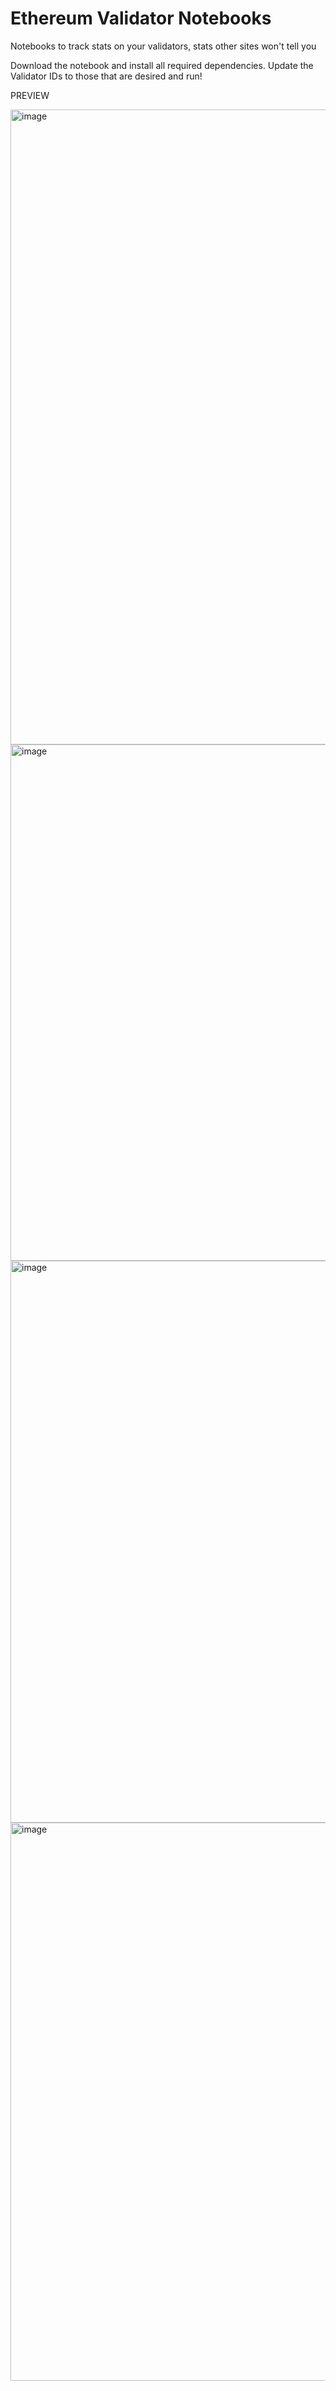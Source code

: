 # Ethereum Validator Notebooks
Notebooks to track stats on your validators, stats other sites won't tell you

Download the notebook and install all required dependencies.
Update the Validator IDs to those that are desired and run!

PREVIEW

<img width="1016" alt="image" src="https://github.com/yerry262/Ethereum_validator_notebooks/assets/46946504/137b1b4e-7fee-477c-8b13-1d57572302ed">

<img width="826" alt="image" src="https://github.com/yerry262/Ethereum_validator_notebooks/assets/46946504/f98f51cc-d1e7-4e5a-b730-714aebc6c79b">

<img width="899" alt="image" src="https://github.com/yerry262/Ethereum_validator_notebooks/assets/46946504/9aee06ca-f6c7-4688-8681-5cae8c149e68">

<img width="893" alt="image" src="https://github.com/yerry262/Ethereum_validator_notebooks/assets/46946504/79ccf8d9-615c-4e4b-aa6a-6d51d6879aa6">
